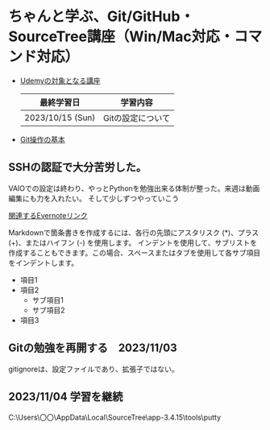 # ちゃんと学ぶ、Git/GitHub・SourceTree講座（Win/Mac対応・コマンド対応）
- [Udemyの対象となる講座](https://www.udemy.com/course/git-beginning/)

    |最終学習日|学習内容
    |--|--
    |2023/10/15 (Sun)| Gitの設定について


- [Git操作の基本](Git操作の基本_001.md)


## SSHの認証で大分苦労した。
VAIOでの設定は終わり、やっとPythonを勉強出来る体制が整った。来週は動画編集にも力を入れたい。
そして少しずつやっていこう

[関連するEvernoteリンク](https://www.evernote.com/shard/s121/nl/13014773/54b71eaf-6c21-50bb-4b42-8b534423e1f2?title=%E3%83%AD%E3%83%BC%E3%82%AB%E3%83%AB%E3%81%8B%E3%82%89%E3%83%AA%E3%83%A2%E3%83%BC%E3%83%88%E3%83%AA%E3%83%9D%E3%82%B8%E3%83%88%E3%83%AA%E3%81%B8%E5%88%9D%E3%81%AE%E3%83%97%E3%83%83%E3%82%B7%E3%83%A5)


Markdownで箇条書きを作成するには、各行の先頭にアスタリスク (*)、プラス (+)、またはハイフン (-) を使用します。
インデントを使用して、サブリストを作成することもできます。この場合、スペースまたはタブを使用して各サブ項目をインデントします。

- 項目1
- 項目2
  - サブ項目1
  - サブ項目2
- 項目3

## Gitの勉強を再開する　2023/11/03
gitignoreは、設定ファイルであり、拡張子ではない。

## 2023/11/04 学習を継続
C:\Users\〇〇\AppData\Local\SourceTree\app-3.4.15\tools\putty



